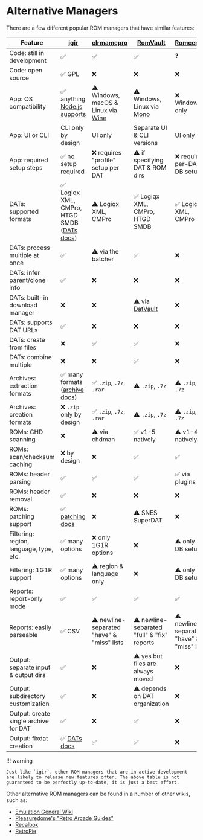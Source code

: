 # Alternative Managers

There are a few different popular ROM managers that have similar features:

| Feature                                 | [igir](index.md)                                              | [clrmamepro](https://mamedev.emulab.it/clrmamepro/)           | [RomVault](https://www.romvault.com/)                       | [Romcenter](http://www.romcenter.com/)     |
|-----------------------------------------|---------------------------------------------------------------|---------------------------------------------------------------|-------------------------------------------------------------|--------------------------------------------|
| Code: still in development              | ✅                                                             | ✅                                                             | ✅                                                           | ❓                                          |
| Code: open source                       | ✅ GPL                                                         | ❌                                                             | ❌                                                           | ❌                                          |
| App: OS compatibility                   | ✅ anything [Node.js supports](https://nodejs.org/en/download) | ⚠️ Windows, macOS & Linux via [Wine](https://www.winehq.org/) | ⚠️ Windows, Linux via [Mono](https://www.mono-project.com/) | ❌ Windows only                             |
| App: UI or CLI                          | CLI only by design                                            | UI only                                                       | Separate UI & CLI versions                                  | UI only                                    |
| App: required setup steps               | ✅ no setup required                                           | ❌ requires "profile" setup per DAT                            | ⚠️ if specifying DAT & ROM dirs                             | ❌ requires per-DAT DB setup                |
| DATs: supported formats                 | ✅ Logiqx XML, CMPro, HTGD SMDB ([DATs docs](input/dats.md))   | ⚠️ Logiqx XML, CMPro                                          | ✅ Logiqx XML, CMPro, HTGD SMDB                              | ✅ Logiqx XML, CMPro                        |
| DATs: process multiple at once          | ✅                                                             | ⚠️ via the batcher                                            | ✅                                                           | ❌                                          |
| DATs: infer parent/clone info           | ✅                                                             | ❌                                                             | ❌                                                           | ❌                                          |
| DATs: built-in download manager         | ❌                                                             | ❌                                                             | ⚠️ via [DatVault](https://www.datvault.com/)                | ❌                                          |
| DATs: supports DAT URLs                 | ✅                                                             | ❌                                                             | ❌                                                           | ❌                                          |
| DATs: create from files                 | ❌                                                             | ✅                                                             | ✅                                                           | ❌                                          |
| DATs: combine multiple                  | ❌                                                             | ❌                                                             | ✅                                                           | ❌                                          |
| Archives: extraction formats            | ✅ many formats ([archive docs](input/archives.md))            | ✅ `.zip`, `.7z`, `.rar`                                       | ⚠️ `.zip`, `.7z`                                            | ⚠️ `.zip`, `.7z`                           |
| Archives: creation formats              | ❌ `.zip` only by design                                       | ✅ `.zip`, `.7z`, `.rar`                                       | ⚠️ `.zip`, `.7z`                                            | ⚠️ `.zip`, `.7z`                           |
| ROMs: CHD scanning                      | ❌                                                             | ⚠️ via chdman                                                 | ✅ v1-5 natively                                             | ⚠️ v1-4 natively                           |
| ROMs: scan/checksum caching             | ❌ by design                                                   | ❌                                                             | ✅                                                           | ✅                                          |
| ROMs: header parsing                    | ✅                                                             | ✅                                                             | ✅                                                           | ✅ via plugins                              |
| ROMs: header removal                    | ✅                                                             | ❌                                                             | ❌                                                           | ❌                                          |
| ROMs: patching support                  | ✅ [patching docs](rom-patching.md)                            | ❌                                                             | ⚠️ SNES SuperDAT                                            | ❌                                          |
| Filtering: region, language, type, etc. | ✅ many options                                                | ❌ only 1G1R options                                           | ❌                                                           | ⚠️ only at DB setup                        |
| Filtering: 1G1R support                 | ✅ many options                                                | ⚠️ region & language only                                     | ❌                                                           | ⚠️ only at DB setup                        |
| Reports: report-only mode               | ✅                                                             | ✅                                                             | ✅                                                           | ✅                                          |
| Reports: easily parseable               | ✅ CSV                                                         | ⚠️ newline-separated "have" & "miss" lists                    | ⚠️ newline-separated "full" & "fix" reports                 | ⚠️ newline-separated "have" & "miss" lists |
| Output: separate input & output dirs    | ✅                                                             | ❌                                                             | ⚠️ yes but files are always moved                           | ❌                                          |
| Output: subdirectory customization      | ✅                                                             | ❌                                                             | ⚠️ depends on DAT organization                              | ❌                                          |
| Output: create single archive for DAT   | ✅                                                             | ❌                                                             | ✅                                                           | ❌                                          |
| Output: fixdat creation                 | ✅ [DATs docs](input/dats.md)                                  | ✅                                                             | ✅                                                           | ❌                                          |

!!! warning

    Just like `igir`, other ROM managers that are in active development are likely to release new features often. The above table is not guaranteed to be perfectly up-to-date, it is just a best effort.

Other alternative ROM managers can be found in a number of other wikis, such as:

- [Emulation General Wiki](https://emulation.gametechwiki.com/index.php/ROM_managers)
- [Pleasuredome's "Retro Arcade Guides"](https://pleasuredome.miraheze.org/wiki/ROM_Manager)
- [Recalbox](https://wiki.recalbox.com/en/tutorials/utilities/rom-management)
- [RetroPie](https://retropie.org.uk/docs/Validating%2C-Rebuilding%2C-and-Filtering-ROM-Collections/)
